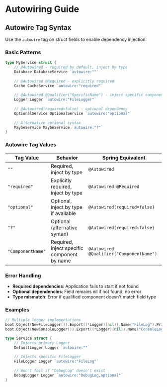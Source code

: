# Autowiring Guide

## Autowire Tag Syntax

Use the `autowire` tag on struct fields to enable dependency injection:

### Basic Patterns

```go
type MyService struct {
    // @Autowired - required by default, inject by type
    Database DatabaseService `autowire:""`
    
    // @Autowired @Required - explicitly required
    Cache CacheService `autowire:"required"`
    
    // @Autowired @Qualifier("SpecificName") - inject specific component by name
    Logger Logger `autowire:"FileLogger"`
    
    // @Autowired(required=false) - optional dependency
    OptionalService OptionalService `autowire:"optional"`
    
    // Alternative optional syntax
    MaybeService MaybeService `autowire:"?"`
}
```

### Autowire Tag Values

| Tag Value | Behavior | Spring Equivalent |
|-----------|----------|-------------------|
| `""` | Required, inject by type | `@Autowired` |
| `"required"` | Explicitly required, inject by type | `@Autowired @Required` |
| `"optional"` | Optional, inject by type if available | `@Autowired(required=false)` |
| `"?"` | Optional (alternative syntax) | `@Autowired(required=false)` |
| `"ComponentName"` | Required, inject specific component by name | `@Autowired @Qualifier("ComponentName")` |

### Error Handling

- **Required dependencies**: Application fails to start if not found
- **Optional dependencies**: Field remains nil if not found, no error
- **Type mismatch**: Error if qualified component doesn't match field type

### Examples

```go
// Multiple logger implementations
boot.Object(NewFileLogger()).Export((*Logger)(nil)).Name("FileLog").Primary()
boot.Object(NewConsoleLogger()).Export((*Logger)(nil)).Name("ConsoleLog")

type Service struct {
    // Injects primary Logger
    DefaultLogger Logger `autowire:""`
    
    // Injects specific FileLogger
    FileLogger Logger `autowire:"FileLog"`
    
    // Won't fail if "DebugLog" doesn't exist
    DebugLogger Logger `autowire:"DebugLog,optional"`
}
```
